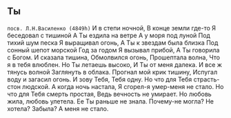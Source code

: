 [comment]: <> (@formatter:off)
[@author]: <> "Gargoyle"
[@date]: <> "2004-01-01 00:00"
[@genre]: <> "poetry"

Ты
---

`посв. Л.Н.Василенко (4849h)`
И в степи ночной,
В конце земли где-то
Я беседовал с тишиной
А Ты ездила на ветре
А у моря под луной
Под тихий шум песка
Я выращивал огонь,
А Ты к звездам была близка
Под сонный шепот морской
Год за годом
Я вызывал прибой,
А Ты говорила с Богом.
И сказала тишина,
Обмолвился огонь,
Прошептала волна,
Что я в тебя влюблен.
Но Ты летаешь высоко,
И Ты от меня далека.
И все ж тянусь волной
Заглянуть в облака.
Прогнал мой крик тишину,
Испугал воду и загасил огонь.
И зову Тебя, Тебя одну.
Но что для Тебя страсть-стон людской.
А когда ночь настала,
Я сгорел-я умер-меня не стало.
Но что для Тебя смерть простая,
Ведь вечность не умирает.
Но любовь жила, любовь улетела.
Ее Ты раньше не знала.
Почему-не могла? Не хотела?
Забыла? А меня не стало.
